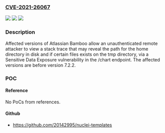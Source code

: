 ### [CVE-2021-26067](https://cve.mitre.org/cgi-bin/cvename.cgi?name=CVE-2021-26067)
![](https://img.shields.io/static/v1?label=Product&message=Bamboo&color=blue)
![](https://img.shields.io/static/v1?label=Version&message=%3C%207.2.2%20&color=brighgreen)
![](https://img.shields.io/static/v1?label=Vulnerability&message=Sensitive%20Data%20Exposure&color=brighgreen)

### Description

Affected versions of Atlassian Bamboo allow an unauthenticated remote attacker to view a stack trace that may reveal the path for the home directory in disk and if certain files exists on the tmp directory, via a Sensitive Data Exposure vulnerability in the /chart endpoint. The affected versions are before version 7.2.2.

### POC

#### Reference
No PoCs from references.

#### Github
- https://github.com/20142995/nuclei-templates


